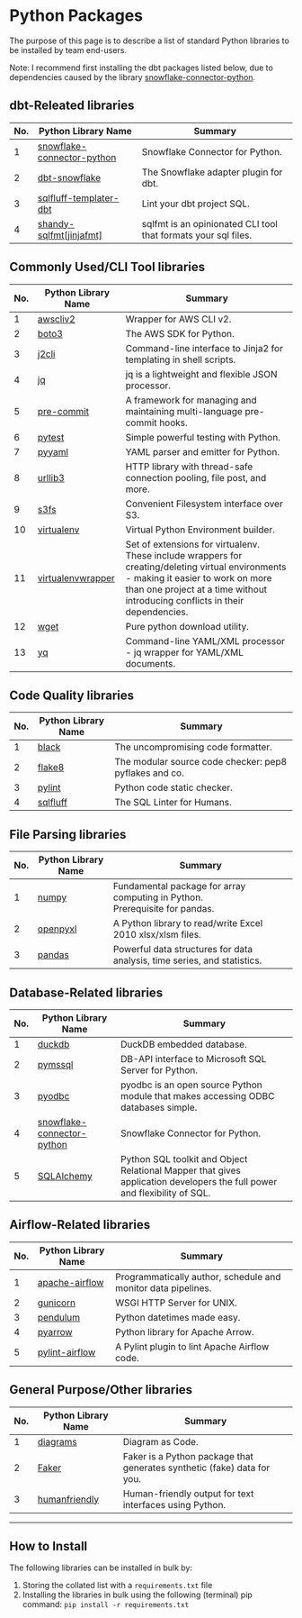 # Python Packages

The purpose of this page is to describe a list of standard Python libraries to be installed by team end-users.

Note: I recommend first installing the dbt packages listed below, due to dependencies caused by the library [snowflake-connector-python](https://pypi.org/project/snowflake-connector-python/).

## dbt-Releated libraries

| No. | Python Library Name            | Summary                               |
|-----|--------------------------------|---------------------------------------|
| 1   | [snowflake-connector-python](https://pypi.org/project/snowflake-connector-python/) | Snowflake Connector for Python.    |
| 2   | [dbt-snowflake](https://pypi.org/project/dbt-snowflake/)              | The Snowflake adapter plugin for dbt. |
| 3   | [sqlfluff-templater-dbt](https://pypi.org/project/sqlfluff-templater-dbt/)     | Lint your dbt project SQL.            |
| 4   | [shandy-sqlfmt[jinjafmt]](https://pypi.org/project/shandy-sqlfmt/)    | sqlfmt is an opinionated CLI tool that formats your sql files.            |

## Commonly Used/CLI Tool libraries

| No. | Python Library Name | Summary                                                                       |
|-----|---------------------|-------------------------------------------------------------------------------|
| 1   | [awscliv2](https://pypi.org/project/awscliv2/)            | Wrapper for AWS CLI v2.                                                   |
| 2   | [boto3](https://pypi.org/project/boto3/)               | The AWS SDK for Python.                                                   |
| 3   | [j2cli](https://pypi.org/project/j2cli/)               | Command-line interface to Jinja2 for templating in shell scripts.         |
| 4   | [jq](https://pypi.org/project/jq/)                  | jq is a lightweight and flexible JSON processor.                          |
| 5   | [pre-commit](https://pypi.org/project/pre-commit/)          | A framework for managing and maintaining multi-language pre-commit hooks. |
| 6   | [pytest](https://pypi.org/project/pytest/)              | Simple powerful testing with Python.                                      |
| 7   | [pyyaml](https://pypi.org/project/PyYAML/)              | YAML parser and emitter for Python.                                       |
| 8   | [urllib3](https://pypi.org/project/urllib3/)             | HTTP library with thread-safe connection pooling, file post, and more.    |
| 9   | [s3fs](https://pypi.org/project/s3fs/)                | Convenient Filesystem interface over S3.                                  |
| 10  | [virtualenv](https://pypi.org/project/virtualenv/)          | Virtual Python Environment builder.                                       |
| 11  | [virtualenvwrapper](https://pypi.org/project/virtualenvwrapper/)   | Set of extensions for virtualenv. These include wrappers for creating/deleting virtual environments - making it easier to work on more than one project at a time without introducing conflicts in their dependencies. |
| 12  | [wget](https://pypi.org/project/wget/)                | Pure python download utility.                                             |
| 13  | [yq](https://pypi.org/project/yq/)                  | Command-line YAML/XML processor - jq wrapper for YAML/XML documents.      |

## Code Quality libraries

| No. | Python Library Name | Summary                                                |
|-----|---------------------|--------------------------------------------------------|
| 1   | [black](https://pypi.org/project/black/)           | The uncompromising code formatter.                     |
| 2   | [flake8](https://pypi.org/project/flake8/)          | The modular source code checker: pep8 pyflakes and co. |
| 3   | [pylint](https://pypi.org/project/pylint/)          | Python code static checker.                            |
| 4   | [sqlfluff](https://pypi.org/project/sqlfluff/)        | The SQL Linter for Humans.                             |

## File Parsing libraries

| No. | Python Library Name     | Summary                                                                  |
|-----|-------------------------|--------------------------------------------------------------------------|
| 1   | [numpy](https://pypi.org/project/numpy/)               | Fundamental package for array computing in Python.<br/>Prerequisite for pandas.                       |
| 2   | [openpyxl](https://pypi.org/project/openpyxl/)            | A Python library to read/write Excel 2010 xlsx/xlsm files.               |
| 3   | [pandas](https://pypi.org/project/pandas/)              | Powerful data structures for data analysis, time series, and statistics. |

## Database-Related libraries

| No. | Python Library Name            | Summary                                                                                                                  |
|-----|--------------------------------|--------------------------------------------------------------------------------------------------------------------------|
| 1   | [duckdb](https://pypi.org/project/duckdb/)                     | DuckDB embedded database.                                                                                                |
| 2   | [pymssql](https://pypi.org/project/pymssql/)                    | DB-API interface to Microsoft SQL Server for Python.                                                                     |
| 3   | [pyodbc](https://pypi.org/project/pyodbc/)                     | pyodbc is an open source Python module that makes accessing ODBC databases simple.                                       |
| 4   | [snowflake-connector-python](https://pypi.org/project/snowflake-connector-python/) | Snowflake Connector for Python.                                                                                          |
| 5   | [SQLAlchemy](https://pypi.org/project/SQLAlchemy/)                 | Python SQL toolkit and Object Relational Mapper that gives application developers the full power and flexibility of SQL. |

## Airflow-Related libraries

| No. | Python Library Name      | Summary                                                       |
|-----|--------------------------|---------------------------------------------------------------|
| 1   | [apache-airflow](https://pypi.org/project/apache-airflow/)       | Programmatically author, schedule and monitor data pipelines. |
| 2   | [gunicorn](https://pypi.org/project/gunicorn/)             | WSGI HTTP Server for UNIX.                                    |
| 3   | [pendulum](https://pypi.org/project/pendulum/)             | Python datetimes made easy.                                   |
| 4   | [pyarrow](https://pypi.org/project/pyarrow/)              | Python library for Apache Arrow.                              |
| 5   | [pylint-airflow](https://pypi.org/project/pylint-airflow/)       | A Pylint plugin to lint Apache Airflow code.                  |

## General Purpose/Other libraries

| No. | Python Library Name      | Summary                                                                 |
|-----|--------------------------|-------------------------------------------------------------------------|
| 1   | [diagrams](https://pypi.org/project/diagrams/)             | Diagram as Code.                                                        |
| 2   | [Faker](https://pypi.org/project/Faker/)                | Faker is a Python package that generates synthetic (fake) data for you. |
| 3   | [humanfriendly](https://pypi.org/project/humanfriendly/)        | Human-friendly output for text interfaces using Python.                 |

---

## How to Install

The following libraries can be installed in bulk by:

1. Storing the collated list with a `requirements.txt` file
2. Installing the libraries in bulk using the following (terminal) pip command: `pip install -r requirements.txt`
